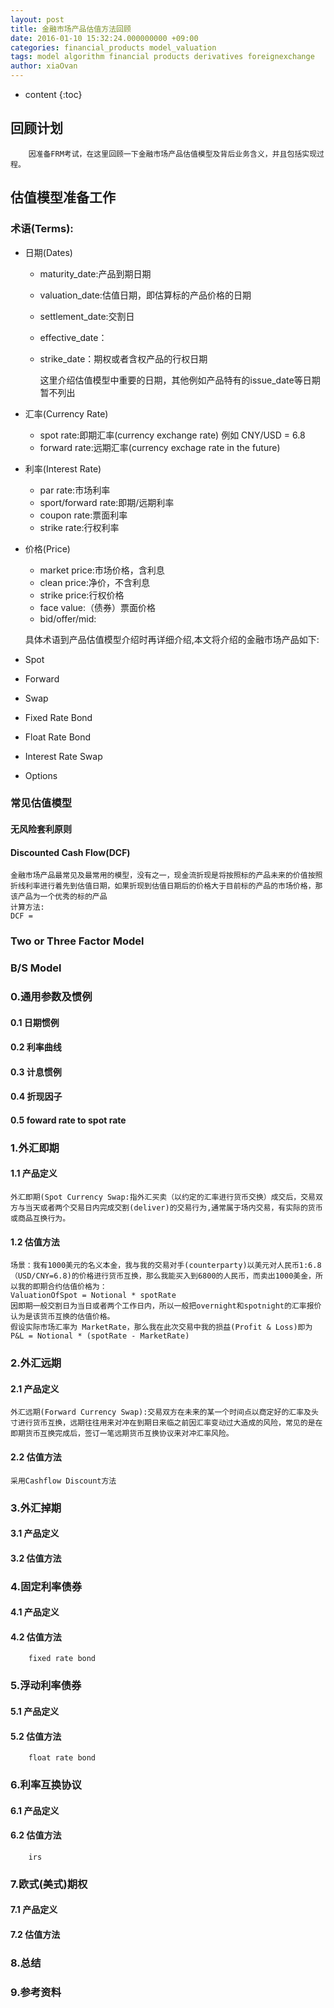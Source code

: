 ```yaml
---
layout: post
title: 金融市场产品估值方法回顾
date: 2016-01-10 15:32:24.000000000 +09:00
categories: financial_products model_valuation
tags: model algorithm financial products derivatives foreignexchange
author: xiaOvan
---
```


* content
{:toc}

## 回顾计划

        因准备FRM考试，在这里回顾一下金融市场产品估值模型及背后业务含义，并且包括实现过程。


## 估值模型准备工作

### 术语(Terms):

* 日期(Dates)
    + maturity_date:产品到期日期
    + valuation_date:估值日期，即估算标的产品价格的日期
    + settlement_date:交割日
    + effective_date：
    + strike_date：期权或者含权产品的行权日期
    
      这里介绍估值模型中重要的日期，其他例如产品特有的issue_date等日期暂不列出
* 汇率(Currency Rate)
    + spot rate:即期汇率(currency exchange rate) 例如 CNY/USD = 6.8 
    + forward rate:远期汇率(currency exchage rate in the future)
* 利率(Interest Rate)
    + par rate:市场利率
    + sport/forward rate:即期/远期利率
    + coupon rate:票面利率
    + strike rate:行权利率
* 价格(Price)
    + market price:市场价格，含利息
    + clean price:净价，不含利息
    + strike price:行权价格
    + face value:（债券）票面价格
    + bid/offer/mid: 

  具体术语到产品估值模型介绍时再详细介绍,本文将介绍的金融市场产品如下:

* Spot
* Forward
* Swap
* Fixed Rate Bond
* Float Rate Bond
* Interest Rate Swap
* Options

### 常见估值模型

#### 无风险套利原则

#### Discounted Cash Flow(DCF)
    
    金融市场产品最常见及最常用的模型，没有之一，现金流折现是将按照标的产品未来的价值按照折线利率进行着先到估值日期，如果折现到估值日期后的价格大于目前标的产品的市场价格，那该产品为一个优秀的标的产品
    计算方法:
    DCF = 
    
    
    
### Two or Three Factor Model

### B/S Model

### 0.通用参数及惯例

#### 0.1 日期惯例

#### 0.2 利率曲线

#### 0.3 计息惯例

#### 0.4 折现因子

#### 0.5 foward rate to spot rate
 
### 1.外汇即期

#### 1.1 产品定义

    外汇即期(Spot Currency Swap:指外汇买卖（以约定的汇率进行货币交换）成交后，交易双方与当天或者两个交易日内完成交割(deliver)的交易行为,通常属于场内交易，有实际的货币或商品互换行为。

#### 1.2 估值方法

    场景：我有1000美元的名义本金，我与我的交易对手(counterparty)以美元对人民币1:6.8（USD/CNY=6.8)的价格进行货币互换，那么我能买入到6800的人民币，而卖出1000美金，所以我的即期合约估值价格为：
    ValuationOfSpot = Notional * spotRate
    因即期一般交割日为当日或者两个工作日内，所以一般把overnight和spotnight的汇率报价认为是该货币互换的估值价格。
    假设实际市场汇率为 MarketRate，那么我在此次交易中我的损益(Profit & Loss)即为
    P&L = Notional * (spotRate - MarketRate)

### 2.外汇远期

#### 2.1 产品定义

    外汇远期(Forward Currency Swap):交易双方在未来的某一个时间点以商定好的汇率及头寸进行货币互换，远期往往用来对冲在到期日来临之前因汇率变动过大造成的风险，常见的是在即期货币互换完成后，签订一笔远期货币互换协议来对冲汇率风险。
    
#### 2.2 估值方法
    
    采用Cashflow Discount方法

### 3.外汇掉期

#### 3.1 产品定义

#### 3.2 估值方法
        
### 4.固定利率债券

#### 4.1 产品定义

#### 4.2 估值方法

        fixed rate bond

### 5.浮动利率债券

#### 5.1 产品定义

#### 5.2 估值方法

        float rate bond

### 6.利率互换协议

#### 6.1 产品定义

#### 6.2 估值方法       

        irs
        
### 7.欧式(美式)期权

#### 7.1 产品定义

#### 7.2 估值方法

        
### 8.总结

### 9.参考资料
